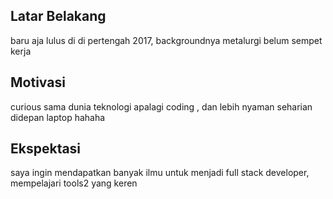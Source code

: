 [//]: # (Ceritakan sedikit tentang latar belakangmu seperti pendidikan terakhir atau pekerjaan sebelumnya)
## Latar Belakang
baru aja lulus di di pertengah 2017, backgroundnya metalurgi 
belum sempet kerja  

[//]: # (Motivasi apa yang mendorongmu untuk ikut program coding bootcamp di Hacktiv8?)
## Motivasi
curious sama dunia teknologi apalagi coding , dan lebih nyaman seharian didepan laptop hahaha

[//]: # (Beri tahu kami, apa yang ingin kamu dapatkan di Hacktiv8 dan apa yang ingin kamu capai setelah lulus dari sini?)
## Ekspektasi
saya ingin mendapatkan banyak ilmu untuk menjadi full stack developer, mempelajari tools2 yang keren 

[//]: # (Apakah ada hal lain yang ingin disampaikan? Bila ada, kamu bebas untuk menuliskannya)
